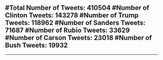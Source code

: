 #Total Number of Tweets: 410504 
#Number of Clinton Tweets: 143278
#Number of Trump Tweets: 118962
#Number of Sanders Tweets: 71687
#Number of Rubio Tweets: 33629
#Number of Carson Tweets: 23018
#Number of Bush Tweets: 19932
---
---

